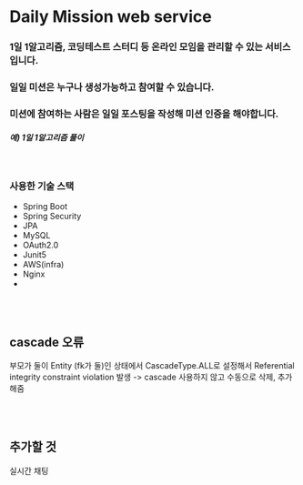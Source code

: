 # Daily Mission web service

### 1일 1알고리즘,  코딩테스트 스터디 등 온라인 모임을 관리할 수 있는 서비스입니다.
### 일일 미션은 누구나 생성가능하고 참여할 수 있습니다.
### 미션에 참여하는 사람은 일일 포스팅을 작성해 미션 인증을 해야합니다.


##### 예) 1일 1알고리즘 풀이

<br>

### 사용한 기술 스택
+ Spring Boot
+ Spring Security
+ JPA
+ MySQL
+ OAuth2.0
+ Junit5
+ AWS(infra) 
+ Nginx
+ 
<br>
<br>

## cascade 오류
부모가 둘이 Entity (fk가 둘)인 상태에서 CascadeType.ALL로 설정해서 Referential integrity constraint violation 발생
-> cascade 사용하지 않고 수동으로 삭제, 추가 해줌

<br>
<br>

## 추가할 것
실시간 채팅
